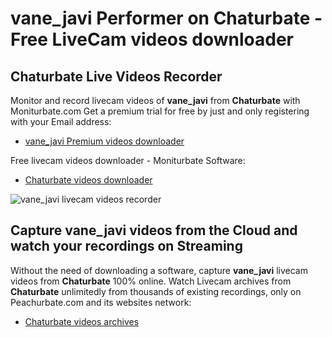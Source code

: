 # vane_javi Performer on Chaturbate - Free LiveCam videos downloader

## Chaturbate Live Videos Recorder

Monitor and record livecam videos of **vane_javi** from **Chaturbate** with Moniturbate.com
Get a premium trial for free by just and only registering with your Email address:
* [vane_javi Premium videos downloader](https://moniturbate.com/request-demo-licence-key.html)

Free livecam videos downloader - Moniturbate Software:
* [Chaturbate videos downloader](https://moniturbate.com/moniturbate-download-software.html)

![vane_javi livecam videos recorder](https://peachurnet.com/templates/moniturbate-software.png)


## Capture vane_javi videos from the Cloud and watch your recordings on Streaming

Without the need of downloading a software, capture **vane_javi** livecam videos from **Chaturbate** 100% online.
Watch Livecam archives from **Chaturbate** unlimitedly from thousands of existing recordings, only on Peachurbate.com and its websites network:
* [Chaturbate videos archives](https://peachurnet.com/)